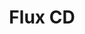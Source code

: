 ---
codehost: https://github.com/https://github.com/fluxcd/flux
logohandle: fluxcdio
sort: fluxcd
title: Flux CD
website: https://fluxcd.io/
---
